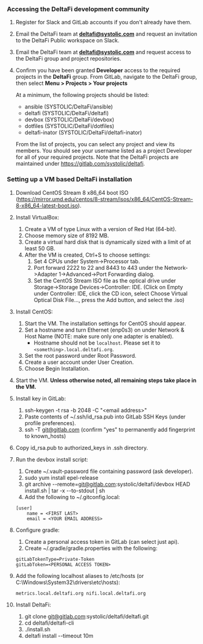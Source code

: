 ### Accessing the DeltaFi development community

1. Register for Slack and GitLab accounts if you don't already have them.

1. Email the DeltaFi team at **deltafi@systolic.com** and request an invitation to the DeltaFi Public workspace on Slack.

1. Email the DeltaFi team at **deltafi@systolic.com** and request access to the DeltaFi group and project repositories.

1. Confirm you have been granted **Developer** access to the required projects in the **DeltaFi** group.  From GitLab, navigate to the DeltaFi group, then select **Menu > Projects > Your projects**

     At a minimum, the following projects should be listed:
    - ansible (SYSTOLIC/DeltaFi/ansible)
    - deltafi (SYSTOLIC/DeltaFi/deltafi)
    - devbox (SYSTOLIC/DeltaFi/devbox)
    - dotfiles (SYSTOLIC/DeltaFi/dotfiles)
    - deltafi-inator (SYSTOLIC/DeltaFi/deltafi-inator)

    From the list of projects, you can select any project and view its members. You should see your username listed as a project Developer for all of your required projects.  Note that the DeltaFi projects are maintained under https://gitlab.com/systolic/deltafi.


### Setting up a VM based DeltaFi installation

1. Download CentOS Stream 8 x86_64 boot ISO (https://mirror.umd.edu/centos/8-stream/isos/x86_64/CentOS-Stream-8-x86_64-latest-boot.iso).
1. Install VirtualBox:
   1. Create a VM of type Linux with a version of Red Hat (64-bit).
   1. Choose memory size of 8192 MB.
   1. Create a virtual hard disk that is dynamically sized with a limit of at least 50 GB.
   1. After the VM is created, Ctrl+S to choose settings:
       1. Set 4 CPUs under System->Processor tab.
       1. Port forward 2222 to 22 and 8443 to 443 under the Network->Adapter 1->Advanced->Port Forwarding dialog.
       1. Set the CentOS Stream ISO file as the optical drive under Storage->Storage Devices->Controller: IDE. (Click on Empty under Controller: IDE, click the CD icon, select Choose Virtual Optical Disk File..., press the Add button, and select the .iso)

1. Install CentOS:
   1. Start the VM. The installation settings for CentOS should appear.
   1. Set a hostname and turn Ethernet (enp0s3) on under Network & Host Name (NOTE: make sure only one adapter is enabled).
      - Hostname should not be `localhost`. Please set it to `<something>.local.deltafi.org`.
   1. Set the root password under Root Password.
   1. Create a user account under User Creation.
   1. Choose Begin Installation.

1. Start the VM. **Unless otherwise noted, all remaining steps take place in the VM.**

1. Install key in GitLab:
   1. ssh-keygen -t rsa -b 2048 -C "\<email address>"
   1. Paste contents of ~/.ssh/id_rsa.pub into GitLab SSH Keys (under profile preferences).
   1. ssh -T git@gitlab.com (confirm "yes" to permanently add fingerprint to known_hosts)

1. Copy id_rsa.pub to authorized_keys in .ssh directory.

1. Run the devbox install script:
    1. Create ~/.vault-password file containing password (ask developer).
    1. sudo yum install epel-release
    1. git archive --remote=git@gitlab.com:systolic/deltafi/devbox HEAD install.sh | tar -x --to-stdout | sh
    1. Add the following to ~/.gitconfig.local:
    ```
    [user]
        name = <FIRST LAST>
        email = <YOUR EMAIL ADDRESS>

1. Configure gradle:
    1. Create a personal access token in GitLab (can select just api).
    1. Create ~/.gradle/gradle.properties with the following:
    ```
    gitLabTokenType=Private-Token
    gitLabToken=<PERSONAL ACCESS TOKEN>

1. Add the following localhost aliases to /etc/hosts (or C:\Windows\System32\drivers\etc\hosts):
    ```
    metrics.local.deltafi.org nifi.local.deltafi.org

1. Install DeltaFi:
    1. git clone git@gitlab.com:systolic/deltafi/deltafi.git
    1. cd deltafi/deltafi-cli
    1. ./install.sh
    1. deltafi install --timeout 10m
